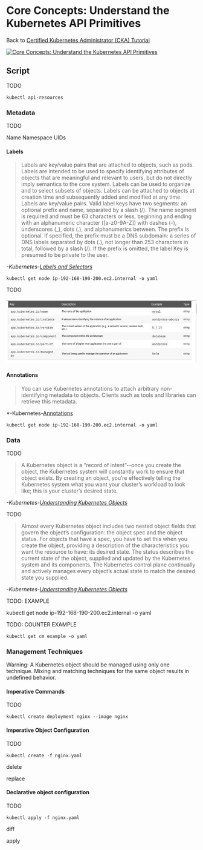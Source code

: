 # Core Concepts: Understand the Kubernetes API Primitives

Back to [Certified Kubernetes Administrator (CKA) Tutorial](https://github.com/larkintuckerllc/k8s-cka-tutorial)

[![Core Concepts: Understand the Kubernetes API Primitives](http://img.youtube.com/vi/XXXXX/0.jpg)](XXXXX)

## Script

TODO

```plaintext
kubectl api-resources
```

### Metadata

TODO

Name
Namespace
UIDs

#### Labels

> Labels are key/value pairs that are attached to objects, such as pods. Labels are intended to be used to specify identifying attributes of objects that are meaningful and relevant to users, but do not directly imply semantics to the core system. Labels can be used to organize and to select subsets of objects. Labels can be attached to objects at creation time and subsequently added and modified at any time.
>Labels are key/value pairs. Valid label keys have two segments: an optional prefix and name, separated by a slash (/). The name segment is required and must be 63 characters or less, beginning and ending with an alphanumeric character ([a-z0-9A-Z]) with dashes (-), underscores (_), dots (.), and alphanumerics between. The prefix is optional. If specified, the prefix must be a DNS subdomain: a series of DNS labels separated by dots (.), not longer than 253 characters in total, followed by a slash (/).
>If the prefix is omitted, the label Key is presumed to be private to the user.

*-Kubernetes-[Labels and Selectors](https://kubernetes.io/docs/concepts/overview/working-with-objects/labels/)*

```plaintext
kubectl get node ip-192-168-190-200.ec2.internal -o yaml
```

TODO

![Recommended Lables](recommended-labels.jpg)

#### Annotations

> You can use Kubernetes annotations to attach arbitrary non-identifying metadata to objects. Clients such as tools and libraries can retrieve this metadata.

*-Kubernetes-[Annotations](https://kubernetes.io/docs/concepts/overview/working-with-objects/annotations/)

```plaintext
kubectl get node ip-192-168-190-200.ec2.internal -o yaml
```

### Data

TODO

> A Kubernetes object is a “record of intent”--once you create the object, the Kubernetes system will constantly work to ensure that object exists. By creating an object, you’re effectively telling the Kubernetes system what you want your cluster’s workload to look like; this is your cluster’s desired state.

*-Kubernetes-[Understanding Kubernetes Objects](https://kubernetes.io/docs/concepts/overview/working-with-objects/kubernetes-objects/)*

TODO

> Almost every Kubernetes object includes two nested object fields that govern the object’s configuration: the object spec and the object status. For objects that have a spec, you have to set this when you create the object, providing a description of the characteristics you want the resource to have: its desired state.
> The status describes the current state of the object, supplied and updated by the Kubernetes system and its components. The Kubernetes control plane continually and actively manages every object’s actual state to match the desired state you supplied.

*-Kubernetes-[Understanding Kubernetes Objects](https://kubernetes.io/docs/concepts/overview/working-with-objects/kubernetes-objects/)*

TODO: EXAMPLE

kubectl get node ip-192-168-190-200.ec2.internal -o yaml

TODO: COUNTER EXAMPLE

```plaintext
kubectl get cm example -o yaml

```

### Management Techniques

Warning: A Kubernetes object should be managed using only one technique. Mixing and matching techniques for the same object results in undefined behavior.

#### Imperative Commands

TODO

```plaintext
kubectl create deployment nginx --image nginx
```

#### Imperative Object Configuration

TODO

```plaintext
kubectl create -f nginx.yaml
```

delete

replace

#### Declarative object configuration

TODO

```plaintext
kubectl apply -f nginx.yaml
```

diff

apply
